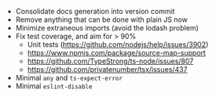 * Consolidate docs generation into version commit
* Remove anything that can be done with plain JS now
* Minimize extraneous imports (avoid the lodash problem)
* Fix test coverage, and aim for > 90%
    * Unit tests (https://github.com/nodejs/help/issues/3902)
    * https://www.npmjs.com/package/source-map-support
    * https://github.com/TypeStrong/ts-node/issues/807
    * https://github.com/privatenumber/tsx/issues/437
* Minimal `any` and `ts-expect-error`
* Minimal `eslint-disable`
